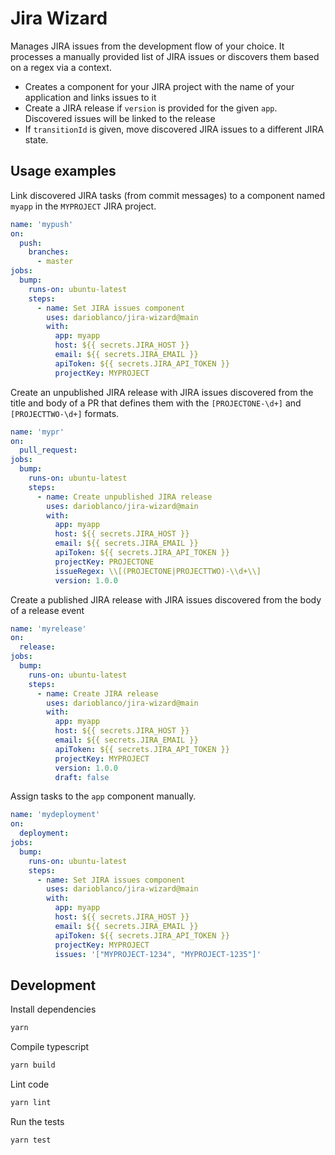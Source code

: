 # Jira Wizard

Manages JIRA issues from the development flow of your choice. It processes a manually provided
list of JIRA issues or discovers them based on a regex via a context.

- Creates a component for your JIRA project with the name of your application and links issues to it
- Create a JIRA release if `version` is provided for the given `app`. Discovered issues will be linked to the release
- If `transitionId` is given, move discovered JIRA issues to a different JIRA state.

## Usage examples

Link discovered JIRA tasks (from commit messages) to a component named `myapp` in the `MYPROJECT` JIRA project.

```yaml
name: 'mypush'
on:
  push:
    branches:
      - master
jobs:
  bump:
    runs-on: ubuntu-latest
    steps:
      - name: Set JIRA issues component
        uses: darioblanco/jira-wizard@main
        with:
          app: myapp
          host: ${{ secrets.JIRA_HOST }}
          email: ${{ secrets.JIRA_EMAIL }}
          apiToken: ${{ secrets.JIRA_API_TOKEN }}
          projectKey: MYPROJECT
```

Create an unpublished JIRA release with JIRA issues discovered from the title and body of a PR
that defines them with the `[PROJECTONE-\d+]` and `[PROJECTTWO-\d+]` formats.

```yaml
name: 'mypr'
on:
  pull_request:
jobs:
  bump:
    runs-on: ubuntu-latest
    steps:
      - name: Create unpublished JIRA release
        uses: darioblanco/jira-wizard@main
        with:
          app: myapp
          host: ${{ secrets.JIRA_HOST }}
          email: ${{ secrets.JIRA_EMAIL }}
          apiToken: ${{ secrets.JIRA_API_TOKEN }}
          projectKey: PROJECTONE
          issueRegex: \\[(PROJECTONE|PROJECTTWO)-\\d+\\]
          version: 1.0.0
```

Create a published JIRA release with JIRA issues discovered from the body of a release event

```yaml
name: 'myrelease'
on:
  release:
jobs:
  bump:
    runs-on: ubuntu-latest
    steps:
      - name: Create JIRA release
        uses: darioblanco/jira-wizard@main
        with:
          app: myapp
          host: ${{ secrets.JIRA_HOST }}
          email: ${{ secrets.JIRA_EMAIL }}
          apiToken: ${{ secrets.JIRA_API_TOKEN }}
          projectKey: MYPROJECT
          version: 1.0.0
          draft: false
```

Assign tasks to the `app` component manually.

```yaml
name: 'mydeployment'
on:
  deployment:
jobs:
  bump:
    runs-on: ubuntu-latest
    steps:
      - name: Set JIRA issues component
        uses: darioblanco/jira-wizard@main
        with:
          app: myapp
          host: ${{ secrets.JIRA_HOST }}
          email: ${{ secrets.JIRA_EMAIL }}
          apiToken: ${{ secrets.JIRA_API_TOKEN }}
          projectKey: MYPROJECT
          issues: '["MYPROJECT-1234", "MYPROJECT-1235"]'
```

## Development

Install dependencies

```bash
yarn
```

Compile typescript

```bash
yarn build
```

Lint code

```bash
yarn lint
```

Run the tests

```bash
yarn test
```
